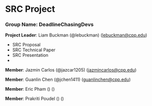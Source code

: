 # SRC Project 

### Group Name: DeadlineChasingDevs

**Project Leader**: Liam Buckman (@lebuckman) (lebuckman@cpp.edu)
- SRC Proposal
- SRC Technical Paper
- SRC Presentation
- 
**Member**: Jazmin Carlos (@jazcar1205) (jazmincarlos@cpp.edu)

**Member**: Guanlin Chen (@jchen1411) (guanlinchen@cpp.edu)

**Member**: Eric Pham () ()

**Member**: Prakriti Poudel () ()
